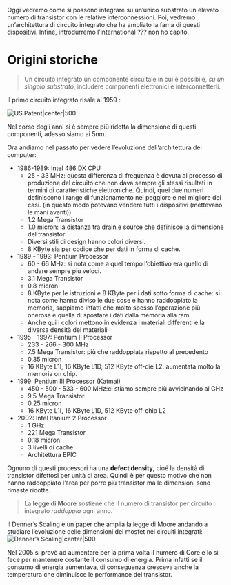 Oggi vedremo come si possono integrare su un’unico substrato un elevato numero di transistor con le relative interconnessioni. Poi, vedremo un’architettura di circuito integrato che ha ampliato la fama di questi dispositivi. Infine, introdurremo l’international ??? non ho capito.

# Origini storiche

> Un circuito integrato un componente circuitale in cui è possibile, *su un singolo substrato*, includere componenti elettronici e interconnetterli. 

Il primo circuito integrato risale al 1959 : 

![US Patent|center|500](https://www.nutsvolts.com/uploads/wygwam/NV_0222_Steber_Figure10.jpg)

Nel corso degli anni si è sempre più ridotta la dimensione di questi componenti, adesso siamo ai 5nm.

Ora andiamo nel passato per vedere l’evoluzione dell’architettura dei computer:
- 1986-1989: Intel 486 DX CPU
	- 25 - 33 MHz: questa differenza di frequenza è dovuta al processo di produzione del circuito che non dava sempre gli stessi risultati in termini di caratteristiche elettroniche. Quindi, quei due numeri definiscono i range di funzionamento nel peggiore e nel migliore dei casi. (in questo modo potevano vendere tutti i dispositivi (mettevano le mani avanti))
	- 1.2 Mega Transistor
	- 1.0 micron: la distanza tra drain e source che definisce la dimensione del transistor
	- Diversi stili di design hanno colori diversi. 
	- 8 KByte sia per codice che per dati in forma di cache.
- 1989 - 1993: Pentium Processor
	- 60 - 66 MHz: si nota come a quel tempo l’obiettivo era quello di andare sempre più veloci.
	- 3.1 Mega Transistor
	- 0.8 micron
	- 8 KByte per le istruzioni e 8 KByte per i dati sotto forma di cache: si nota come hanno diviso le due cose e hanno raddoppiato la memoria, sappiamo infatti che molto spesso l’operazione più onerosa è quella di spostare i dati dalla memoria alla ram.
	- Anche qui i colori mettono in evidenza i materiali differenti e la diversa densità dei materiali
- 1995 - 1997: Pentium II Processor
	- 233 - 266 - 300 MHz
	- 7.5 Mega Transistor: più che raddoppiata rispetto al precedento
	- 0.35 micron
	- 16 KByte L1I, 16 KByte L1D, 512 KByte off-die L2: aumentata molto la memoria on chip.
- 1999: Pentium III Processor (Katmai)
	- 450 - 500 - 533 - 600 MHz:ci stiamo sempre più avvicinando al GHz
	- 9.5 Mega Transistor
	- 0.25 micron
	- 16 KByte L1I, 16 KByte L1D, 512 KByte off-chip L2
- 2002: Intel Itanium 2 Processor
	- 1 GHz
	- 221 Mega Transistor
	- 0.18 micron
	- 3 livelli di cache
	- Architettura EPIC

Ognuno di questi processori ha una **defect density**, cioé la densità di transistor difettosi per unità di area. Quindi è per questo motivo che non hanno raddoppiato l’area per porre più transistor ma le dimensioni sono rimaste ridotte. 

> La **legge di Moore** sostiene che il numero di transistor per circuito integrato *raddoppia* ogni anno.

Il Denner’s Scaling è un paper che amplia la legge di Moore andando a studiare l’evoluzione delle dimensioni dei mosfet nei circuiti integrati: 
![Denner’s Scaling|center|500](https://www.researchgate.net/profile/Ojas-Parekh/publication/301879820/figure/fig24/AS:359784168607749@1462790638818/The-end-of-Dennard-Scaling-44.png)

Nel 2005 si provò ad aumentare per la prima volta il numero di Core e lo si fece per mantenere costante il consumo di energia. Prima infatti se il consumo di energia aumentava, di conseguenza cresceva anche la temperatura che diminuisce le performance del transistor. 

